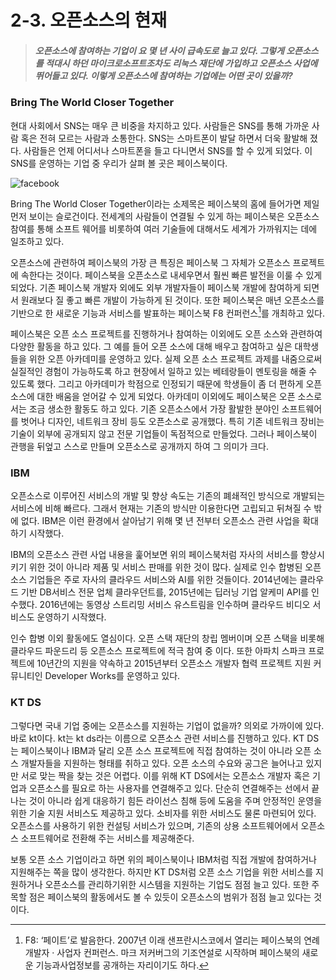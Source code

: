 2-3. 오픈소스의 현재
===================
>##### 오픈소스에 참여하는 기업이 요 몇 년 사이 급속도로 늘고 있다. 그렇게 오픈소스를 적대시 하던 마이크로소프트조차도 리눅스 재단에 가입하고 오픈소스 사업에 뛰어들고 있다. 이렇게 오픈소스에 참여하는 기업에는 어떤 곳이 있을까?


###    Bring The World Closer Together

  현대 사회에서 SNS는 매우 큰 비중을 차지하고 있다. 사람들은 SNS를 통해 가까운 사람 혹은 전혀 모르는 사람과 소통한다. SNS는 스마트폰이 발달 하면서 더욱 활발해 졌다. 사람들은 언제 어디서나 스마트폰을 들고 다니면서 SNS를 할 수 있게 되었다. 이 SNS를 운영하는 기업 중 우리가 살펴 볼 곳은 페이스북이다. 

![facebook](http://www.columbusnavigator.com/wp-content/uploads/2017/08/facebook-fb-1100x619.jpg) 

  Bring The World Closer Together이라는 소제목은 페이스북의 홈에 들어가면 제일 먼저 보이는 슬로건이다. 전세계의 사람들이 연결될 수 있게 하는 페이스북은 오픈소스 참여를 통해 소프트 웨어를 비롯하여 여러 기술들에 대해서도 세계가 가까워지는 데에 일조하고 있다.  

  오픈소스에 관련하여 페이스북의 가장 큰 특징은 페이스북 그 자체가 오픈소스 프로젝트에 속한다는 것이다. 페이스북을 오픈소스로 내세우면서 훨씬 빠른 발전을 이룰 수 있게 되었다. 기존 페이스북 개발자 외에도 외부 개발자들이 페이스북 개발에 참여하게 되면서 원래보다 질 좋고 빠른 개발이 가능하게 된 것이다. 또한 페이스북은 매년 오픈소스를 기반으로 한 새로운 기능과 서비스를 발표하는 페이스북 F8 컨퍼런스[^1]를 개최하고 있다.  

   페이스북은 오픈 소스 프로젝트를 진행하거나 참여하는 이외에도 오픈 소스와 관련하여 다양한 활동을 하고 있다. 그 예를 들어 오픈 소스에 대해 배우고 참여하고 싶은 대학생들을 위한 오픈 아카데미를 운영하고 있다. 실제 오픈 소스 프로젝트 과제를 내줌으로써 실질적인 경험이 가능하도록 하고 현장에서 일하고 있는 베테랑들이 멘토링을 해줄 수 있도록 했다. 그리고 아카데미가 학점으로 인정되기 때문에 학생들이 좀 더 편하게 오픈소스에 대한 배움을 얻어갈 수 있게 되었다. 아카데미 이외에도 페이스북은 오픈 소스로서는 조금 생소한 활동도 하고 있다. 기존 오픈소스에서 가장 활발한 분야인 소프트웨어를 벗어나 디자인, 네트워크 장비 등도 오픈소스로 공개했다. 특히 기존 네트워크 장비는 기술이 외부에 공개되지 않고 전문 기업들이 독점적으로 만들었다. 그러나 페이스북이 관행을 뒤엎고 스스로 만들며 오픈소스로 공개까지 하여 그 의미가 크다.  

[^1]: F8: ‘페이트’로 발음한다.  2007년 이래 샌프란시스코에서 열리는 페이스북의 연례개발자 · 사업자 컨퍼런스. 마크 저커버그의 기조연설로 시작하며 페이스북의 새로운 기능과사업정보를 공개하는 자리이기도 하다.   

### IBM  
 오픈소스로 이루어진 서비스의 개발 및 향상 속도는 기존의 폐쇄적인 방식으로 개발되는 서비스에 비해 빠르다. 그래서 현재는 기존의 방식만 이용한다면 고립되고 뒤쳐질 수 밖에 없다. IBM은 이런 환경에서 살아남기 위해 몇 년 전부터 오픈소스 관련 사업을 확대하기 시작했다. 

 IBM의 오픈소스 관련 사업 내용을 훑어보면 위의 페이스북처럼 자사의 서비스를 향상시키기 위한 것이 아니라 제품 및 서비스 판매를 위한 것이 많다. 실제로 인수 합병된 오픈소스 기업들은 주로 자사의 클라우드 서비스와 AI를 위한 것들이다. 2014년에는 클라우드 기반 DB서비스 전문 업체 클라우던트를, 2015년에는 딥러닝 기업 알케미 API를 인수했다. 2016년에는 동영상 스트리밍 서비스 유스트림을 인수하며 클라우드 비디오 서비스도 운영하기 시작했다.
 

 인수 합병 이외 활동에도 열심이다. 오픈 스택 재단의 창립 멤버이며 오픈 스택을 비롯해 클라우드 파운드리 등 오픈소스 프로젝트에 적극 참여 중 이다. 또한 아파치 스파크 프로젝트에 10년간의 지원을 약속하고 2015년부터 오픈소스 개발자 협력 프로젝트 지원 커뮤니티인  Developer Works를 운영하고 있다.


### KT DS  
  그렇다면 국내 기업 중에는 오픈소스를 지원하는 기업이 없을까? 의외로 가까이에 있다. 바로 kt이다. kt는 kt ds라는 이름으로 오픈소스 관련 서비스를 진행하고 있다. KT DS는 페이스북이나 IBM과 달리 오픈 소스 프로젝트에 직접 참여하는 것이 아니라 오픈 소스 개발자들을 지원하는 형태를 취하고 있다.
  오픈 소스의 수요와 공그은 늘어나고 있지만 서로 맞는 짝을 찾는 것은 어렵다. 이를 위해 KT DS에서는 오픈소스 개발자 혹은 기업과 오픈소스를 필요로 하는 사용자를 연결해주고 있다. 단순히 연결해주는 선에서 끝나는 것이 아니라 쉽게 대응하기 힘든 라이선스 침해 등에 도움을 주며 안정적인 운영을 위한 기술 지원 서비스도 제공하고 있다. 소비자를 위한 서비스도 물론 마련되어 있다. 오픈소스를 사용하기 위한 컨설팅 서비스가 있으며, 기존의 상용 소프트웨어에서 오픈소스 소프트웨어로 전환해 주는 서비스를 제공해준다.  

  보통 오픈 소스 기업이라고 하면 위의 페이스북이나 IBM처럼 직접 개발에 참여하거나 지원해주는 쪽을 많이 생각한다. 하지만 KT DS처럼 오픈 소스 기업을 위한 서비스를 지원하거나 오픈소스를 관리하기위한 시스템을 지원하는 기업도 점점 늘고 있다. 또한 주목할 점은 페이스북의 활동에서도 볼 수 있듯이 오픈소스의 범위가 점점 늘고 있다는 것이다.
